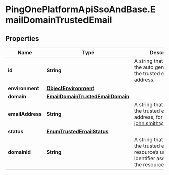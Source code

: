 # PingOnePlatformApiSsoAndBase.EmailDomainTrustedEmail

## Properties

Name | Type | Description | Notes
------------ | ------------- | ------------- | -------------
**id** | **String** | A string that specifies the auto generated ID of the trusted email address. | [optional] [readonly] 
**environment** | [**ObjectEnvironment**](ObjectEnvironment.md) |  | [optional] 
**domain** | [**EmailDomainTrustedEmailDomain**](EmailDomainTrustedEmailDomain.md) |  | [optional] 
**emailAddress** | **String** | A string that specifies the trusted email address, for example john.smith@shopco.com. | 
**status** | [**EnumTrustedEmailStatus**](EnumTrustedEmailStatus.md) |  | [optional] 
**domainId** | **String** | A string that specifies the trusted email domain resource’s unique identifier associated with the resource. | [optional] [readonly] 


